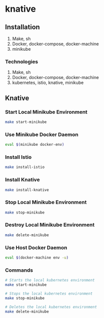 # knative

## Installation

1. Make, sh
2. Docker, docker-compose, docker-machine
3. minikube


### Technologies
1. Make, sh
2. Docker, docker-compose, docker-machine
3. kubernetes, istio, knative, minikube


## Knative

### Start Local Minikube Environment

```Bash
make start-minikube
```

### Use Minikube Docker Daemon

```Bash
eval $(minikube docker-env)
```

### Install Istio

```Bash
make install-istio
```

### Install Knative

```Bash
make install-knative
```

### Stop Local Minikube Environment

```Bash
make stop-minikube
```

### Destroy Local Minikube Environment

```Bash
make delete-minikube
```

### Use Host Docker Daemon

```Bash
eval $(docker-machine env -u)
```

### Commands
```Bash
# Starts the local kubernetes environment
make start-minikube

# Stops the local kubernetes environment
make stop-minikube

# Deletes the local kubernetes environment
make delete-minikube
```
